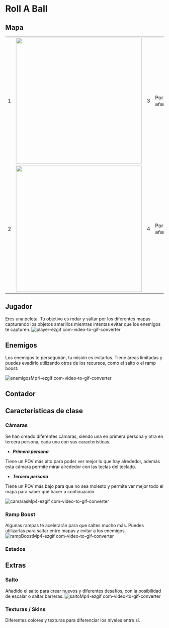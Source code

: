 # Roll A Ball
## Mapa
|   |                                                                                                        |   |            |
| - | ------------------------------------------------------------------------------------------------------ | - | ---------- |
| 1 | <img src="https://github.com/user-attachments/assets/9b7faa81-cc9c-4ab4-ad1f-3d02245512fe" width="400">| 3 | Por añadir |
| 2 | <img src="https://github.com/user-attachments/assets/2bbb4628-f301-46ad-b5a9-a491e5a6b03b" width="400">| 4 | Por añadir |


## Jugador
Eres una pelota. Tu objetivo es rodar y saltar por los diferentes mapas capturando los objetos amarillos mientras intentas evitar que los enemigos te capturen.
![player-ezgif com-video-to-gif-converter](https://github.com/user-attachments/assets/de4405ae-9d78-4270-8a5b-026a090727dc)


## Enemigos
Los enemigos te perseguirán, tu misión es evitarlos. Tiene áreas limitadas y puedes evadirlo utilizando otros de los recursos, como el salto o el ramp boost.

![enemigosMp4-ezgif com-video-to-gif-converter](https://github.com/user-attachments/assets/a0a22d60-01de-4d37-a3d0-2f1cbc12e136)

## Contador

## Características de clase
### Cámaras
Se han creado diferentes cámaras, siendo una en primera persona y otra en tercera persona, cada una con sus características.

- ***Primera persona***

Tiene un POV más alto para poder ver mejor lo que hay alrededor, además esta cámara permite mirar alrededor con las teclas del teclado.

- ***Tercera persona***

Tiene un POV más bajo para que no sea molesto y permite ver mejor todo el mapa para saber qué hacer a continuación.

![camarasMp4-ezgif com-video-to-gif-converter](https://github.com/user-attachments/assets/bb2a2e44-4916-4531-a16f-9cceb2eb347a)


### Ramp Boost
Algunas rampas te acelerarán para que saltes mucho más. Puedes utilizarlas para saltar entre mapas y evitar a los enemigos.
![rampBoostMp4-ezgif com-video-to-gif-converter](https://github.com/user-attachments/assets/3043c020-fed2-49a2-b53e-2e7e50f50fe0)

### Estados

## Extras
### Salto
Añadido el salto para crear nuevos y diferentes desafíos, con la posibilidad de escalar o saltar barreras.
![saltoMp4-ezgif com-video-to-gif-converter](https://github.com/user-attachments/assets/a4014e58-e1fd-403b-8633-d85f6353a2d0)

### Texturas / Skins
Diferentes colores y texturas para diferenciar los niveles entre sí.
